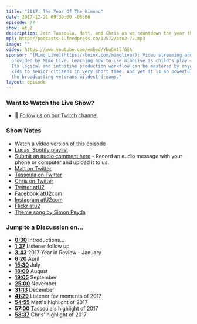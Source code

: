 ```yaml
---
title: "2017: The Year Of The Kimono"
date: 2017-12-21 09:30:00 -06:00
episode: 77
show: atu2
description: Join Tassoula, Matt, and Chris as we countdown the year that was for U2. From the Joshua Tree tour announcement up to the Live at the BBC concert, we cover the highlights of 2017 for U2.
mp3: http://podcasts-1.feedpress.co/12572/atu2-77.mp3
image: ""
video: https://www.youtube.com/embed/YbwGYtlfGSA
sponsor: "[Mimo Live](https://boinx.com/mimolive/): Video streaming and production
  provided by Mimo Live. Learning how to use mimoLive is child's play – literally.
  Its logical and intuitive production workflow can be mastered by anyone from school
  kids to senior citizens in very short time. And yet it is so powerful, it also satisfies
  the broadcasting veterans wildest dreams."
layout: episode
---
```


### Want to Watch the Live Show?

* 💙 [Follow us on our Twitch channel](https://www.twitch.tv/goodstuff_fm)

### Show Notes

* [Watch a video version of this episode](https://www.youtube.com/watch?v=YbwGYtlfGSA)
* [Lucas' Spotify playlist](https://open.spotify.com/user/lucashaasc/playlist/5DayfAZS8k6LqRsLQtwjZH)
* [Submit an audio comment here](https://www.dropbox.com/request/GA6MTwhVo618jrGPyDuE) - Record an audio message with your phone or computer and upload it to us.
* [Matt on Twitter](https://twitter.com/mattmcgee)
* [Tassoula on Twitter](https://twitter.com/tassoula)
* [Chris on Twitter](https://twitter.com/iChris)
* [Twitter atU2](https://twitter.com/atu2)
* [Facebook atU2com](https://www.facebook.com/atu2com)
* [Instagram atU2com](https://www.instagram.com/atu2com/)
* [Flickr atu2](https://www.flickr.com/photos/atu2com/)
* [Theme song by Simon Peyda](https://simonpeyda.wordpress.com/2016/04/06/how-to-dismantle-a-sirens-song-the-making-of-a-podcast-theme/)

### Jump to a Discussion on...

* **[0:30](#t=0:30)** Introductions...
* **[1:37](#t=1:37)** Listener follow up
* **[3:43](#t=3:43)** 2017 Year in Review - January
* **[6:20](#t=6:20)** April
* **[15:30](#t=15:30)** July
* **[18:00](#t=18:00)** August
* **[19:05](#t=19:05)** September
* **[25:00](#t=25:00)** November
* **[31:13](#t=31:13)** December
* **[41:29](#t=41:29)** Listener fav moments of 2017
* **[54:55](#t=54:55)** Matt's highlight of 2017
* **[57:00](#t=57:00)** Tassoula's highlight of 2017
* **[58:37](#t=58:37)** Chris' highlight of 2017
